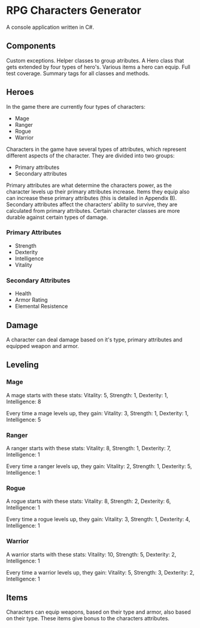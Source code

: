 # RPG Characters Generator
A console application written in C#. 

## Components
Custom exceptions.
Helper classes to group atributes.
A Hero class that gets extended by four types of hero's.
Various items a hero can equip.
Full test coverage.
Summary tags for all classes and methods.

## Heroes
In the game there are currently four types of characters:
- Mage
- Ranger
- Rogue
- Warrior

Characters in the game have several types of attributes, which represent different aspects of the character. They are divided into two groups:
- Primary attributes
- Secondary attributes

Primary attributes are what determine the characters power, as the character levels up their primary attributes
increase. Items they equip also can increase these primary attributes (this is detailed in Appendix B). Secondary
attributes affect the characters’ ability to survive, they are calculated from primary attributes. Certain character classes
are more durable against certain types of damage.

### Primary Attributes
- Strength
- Dexterity
- Intelligence
- Vitality

### Secondary Attributes
- Health
- Armor Rating
- Elemental Resistence

## Damage
A character can deal damage based on it's type, primary attributes and equipped weapon and armor.

## Leveling
### Mage
A mage starts with these stats:
Vitality: 5, Strength: 1, Dexterity: 1, Intelligence: 8

Every time a mage levels up, they gain:
Vitality: 3, Strength: 1, Dexterity: 1, Intelligence: 5

### Ranger
A ranger starts with these stats:
Vitality: 8, Strength: 1, Dexterity: 7, Intelligence: 1

Every time a ranger levels up, they gain:
Vitality: 2, Strength: 1, Dexterity: 5, Intelligence: 1

### Rogue
A rogue starts with these stats:
Vitality: 8, Strength: 2, Dexterity: 6, Intelligence: 1

Every time a rogue levels up, they gain:
Vitality: 3, Strength: 1, Dexterity: 4, Intelligence: 1

### Warrior
A warrior starts with these stats:
Vitality: 10, Strength: 5, Dexterity: 2, Intelligence: 1

Every time a warrior levels up, they gain:
Vitality: 5, Strength: 3, Dexterity: 2, Intelligence: 1

## Items
Characters can equip weapons, based on their type and armor, also based on their type.
These items give bonus to the characters attributes.